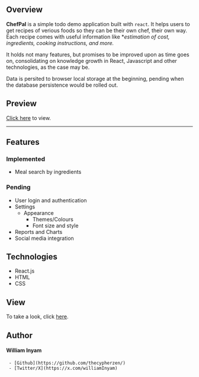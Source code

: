 ## Overview

**ChefPal** is a simple todo demo application built with `react`. It helps users to get recipes of verious foods so they can be their own chef, their own way. Each recipe comes with useful information like **estimation of cost, ingredients, cooking instructions, and more.*

It holds not many features, but promises to be improved upon as time goes on, consolidating on knowledge growth in React, Javascript and other technologies, as the case may be.

Data is persited to browser local storage at the beginning, pending when the database persistence would be rolled out.

## Preview ###
[Click here](https://chef-pal.onrender.com) to view.

---
## Features
### Implemented
- Meal search by ingredients


### Pending
- User login and authentication
- Settings
  - Appearance
    - Themes/Colours
    - Font size and style
- Reports and Charts
- Social media integration


## Technologies
- React.js
- HTML
- CSS

## View
To take a look, click [here](https://google.com).


## Author
#### William Inyam ####
     - [Github](https://github.com/thecypherzen/)
     - [Twitter/X](https://x.com/williamInyam)

